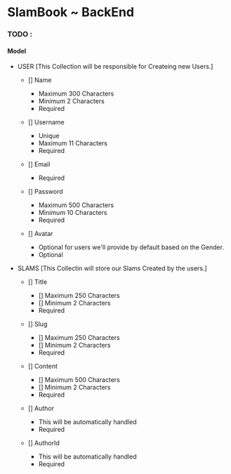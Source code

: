 # SlamBook ~ BackEnd


### TODO : 

#### Model

* USER [This Collection will be responsible for Createing new Users.] 

    * [] Name 
        - Maximum 300 Characters
        - Minimum 2 Characters
        - Required

    * [] Username
        - Unique
        - Maximum 11 Characters
        - Required

    * [] Email
        - Required

    * [] Password 
        - Maximum 500 Characters
        - Minimum 10 Characters
        - Required

    * [] Avatar
        - Optional for users we'll provide by default based on the Gender.
        - Optional


* SLAMS [This Collectin will store our Slams Created by the users.]

    * [] Title
        - [] Maximum 250 Characters
        - [] Minimum 2 Characters
        - Required

    * [] Slug
        - [] Maximum 250 Characters
        - [] Minimum 2 Characters
        - Required

    * [] Content
        - [] Maximum 500 Characters
        - [] Minimum 2 Characters
        - Required

    * [] Author
        - This will be automatically handled
        - Required

    * [] AuthorId
        - This will be automatically handled
        - Required



